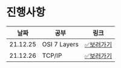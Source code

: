 # 진행사항

|날짜|공부|링크|
|------|---|---|
|21.12.25|OSI 7 Layers|[✅보러가기](21.12.25.md)|
|21.12.26|TCP/IP|[✅보러가기](21.12.26.md)|